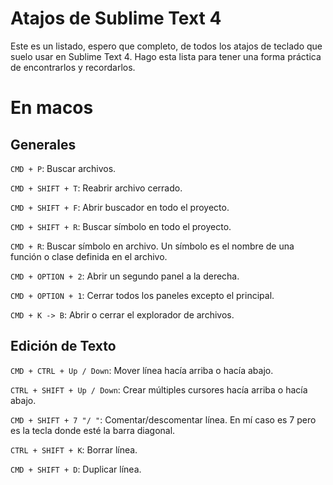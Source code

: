 # Atajos de Sublime Text 4

Este es un listado, espero que completo, de todos los atajos de teclado que suelo usar en Sublime Text 4. Hago esta lista para tener una forma práctica de encontrarlos y recordarlos.

# En macos

## Generales

`CMD + P`: Buscar archivos.

`CMD + SHIFT + T`: Reabrir archivo cerrado.

`CMD + SHIFT + F`: Abrir buscador en todo el proyecto.

`CMD + SHIFT + R`: Buscar símbolo en todo el proyecto.

`CMD + R`: Buscar símbolo en archivo. Un símbolo es el nombre de una función o clase definida en el archivo.

`CMD + OPTION + 2`: Abrir un segundo panel a la derecha.

`CMD + OPTION + 1`: Cerrar todos los paneles excepto el principal.

`CMD + K -> B`: Abrir o cerrar el explorador de archivos.

## Edición de Texto

`CMD + CTRL + Up / Down`: Mover línea hacía arriba o hacía abajo.

`CTRL + SHIFT + Up / Down`: Crear múltiples cursores hacía arriba o hacía abajo.

`CMD + SHIFT + 7 "/ "`: Comentar/descomentar línea. En mí caso es 7 pero es la tecla donde esté la barra diagonal. 

`CTRL + SHIFT + K`: Borrar línea.

`CMD + SHIFT + D`: Duplicar línea.